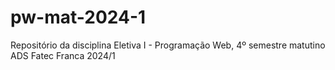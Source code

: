 # pw-mat-2024-1
Repositório da disciplina Eletiva I - Programação Web, 4º semestre matutino ADS Fatec Franca 2024/1
